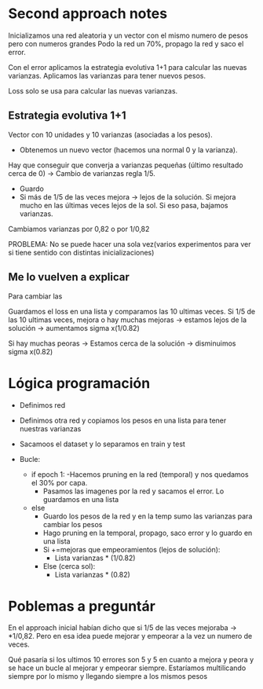 # Second approach notes
Inicializamos una red aleatoria y un vector con el mismo numero de pesos pero con numeros grandes
Podo la red un 70%, propago la red y saco el error.

Con el error aplicamos la estrategia evolutiva 1+1 para calcular las nuevas varianzas.
Aplicamos las varianzas para tener nuevos pesos.

Loss solo se usa para calcular las nuevas varianzas.

## Estrategia evolutiva 1+1

Vector con 10 unidades y 10 varianzas (asociadas a los pesos).
- Obtenemos un nuevo vector (hacemos una normal 0 y la varianza).

Hay que conseguir que converja a varianzas pequeñas (último resultado cerca de 0) -> Cambio de varianzas regla 1/5.
- Guardo
- Si más de 1/5 de las veces mejora -> lejos de la solución. Si mejora mucho en las últimas veces lejos de la sol.
Si eso pasa, bajamos varianzas.

Cambiamos varianzas por 0,82 o por 1/0,82


PROBLEMA: No se puede hacer una sola vez(varios experimentos para ver si tiene sentido con distintas inicializaciones)


## Me lo vuelven a explicar

Para cambiar las 

Guardamos el loss en una lista y comparamos las 10 ultimas veces. Si 1/5 de las 10 ultimas veces, mejora o hay muchas mejoras -> estamos lejos de la solución -> aumentamos sigma x(1/0.82)

Si hay muchas peoras -> Estamos cerca de la solución -> disminuimos sigma x(0.82)


# Lógica programación
- Definimos red
- Definimos otra red y copiamos los pesos en una lista para tener nuestras varianzas
- Sacamoos el dataset y lo separamos en train y test

- Bucle:
    - if epoch 1:
        -Hacemos pruning en la red (temporal) y nos quedamos el 30% por capa.
        - Pasamos las imagenes por la red y sacamos el error. Lo guardamos en una lista
    - else
        - Guardo los pesos de la red y en la temp sumo las varianzas para cambiar los pesos
        - Hago pruning en la temporal, propago, saco error y lo guardo en una lista
        - Si +=mejoras que empeoramientos (lejos de solución):
            - Lista varianzas * (1/0.82)
        - Else (cerca sol):
            - Lista varianzas * (0.82)

# Poblemas a preguntár
En el approach inicial habían dicho que si 1/5 de las veces mejoraba -> *1/0,82. Pero en esa idea puede mejorar y empeorar a la vez un numero de veces. 

Qué pasaría si los ultimos 10 errores son 5 y 5 en cuanto a mejora y peora y se hace un bucle al mejorar y empeorar siempre. Estaríamos multilicando siempre por lo mismo y llegando siempre a los mismos pesos